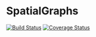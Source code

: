 # SpatialGraphs

[![Build Status](https://travis-ci.org/sawcordwell/SpatialGraphs.jl.svg?branch=master)](https://travis-ci.org/sawcordwell/SpatialGraphs.jl)
[![Coverage Status](https://coveralls.io/repos/sawcordwell/SpatialGraphs.jl/badge.png)](https://coveralls.io/r/sawcordwell/SpatialGraphs.jl)
